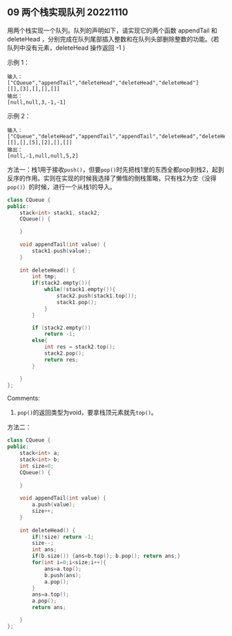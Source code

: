 ## 09 两个栈实现队列 20221110

用两个栈实现一个队列。队列的声明如下，请实现它的两个函数 appendTail 和 deleteHead ，分别完成在队列尾部插入整数和在队列头部删除整数的功能。(若队列中没有元素，deleteHead 操作返回 -1 )

示例 1：

    输入：
    ["CQueue","appendTail","deleteHead","deleteHead","deleteHead"]
    [[],[3],[],[],[]]
    输出：
    [null,null,3,-1,-1]

示例 2：

    输入：
    ["CQueue","deleteHead","appendTail","appendTail","deleteHead","deleteHead"]
    [[],[],[5],[2],[],[]]
    输出：
    [null,-1,null,null,5,2]

方法一：栈1用于接收```push()```，但要```pop()```时先把栈1里的东西全都pop到栈2，起到反序的作用。实则在实现的时候我选择了懒惰的倒栈策略，只有栈2为空（没得```pop()```）的时候，进行一个从栈1的导入。

```c++
class CQueue {
public:
    stack<int> stack1, stack2;
    CQueue() {

    }
    
    void appendTail(int value) {
        stack1.push(value);
    }
    
    int deleteHead() {
        int tmp;
        if(stack2.empty()){
            while(!stack1.empty()){
                stack2.push(stack1.top());
                stack1.pop();
            }
        }

        if (stack2.empty()) 
            return -1;
        else{
            int res = stack2.top();
            stack2.pop();
            return res;
        }

    }
};
```

Comments:
1. ```pop()```的返回类型为void，要拿栈顶元素就先```top()```。

方法二：

```c++
class CQueue {
public:
    stack<int> a;
    stack<int> b;
    int size=0;
    CQueue() {
        
    }
    
    void appendTail(int value) {
        a.push(value);
        size++;
    }
    
    int deleteHead() {
        if(!size) return -1;
        size--;
        int ans;
        if(b.size()) {ans=b.top(); b.pop(); return ans;}
        for(int i=0;i<size;i++){
            ans=a.top();
            b.push(ans);
            a.pop();
        }
        ans=a.top();
        a.pop();
        return ans;

    }
};
```